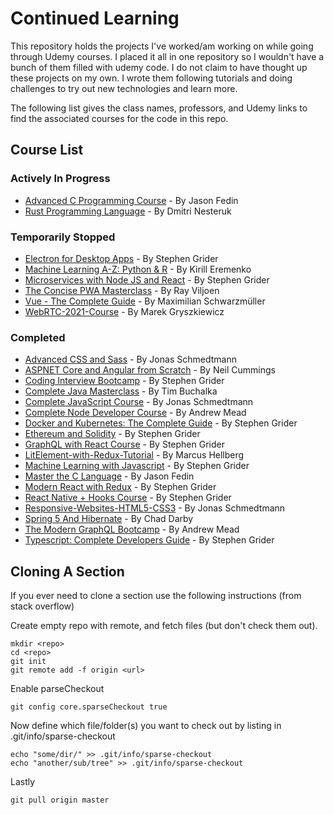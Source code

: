 

# Continued Learning

This repository holds the projects I've worked/am working on while going through Udemy courses. I placed it all in one repository so I wouldn't have a bunch of them filled with udemy code. I do not claim to have thought up these projects on my own. I wrote them following tutorials and doing challenges to try out new technologies and learn more.

The following list gives the class names, professors, and Udemy links to find the associated courses for the code in this repo.

## Course List

### Actively In Progress

- [Advanced C Programming Course](https://www.udemy.com/course/advanced-c-programming-course/) - By Jason Fedin
- [Rust Programming Language](https://www.udemy.com/course/rust-lang/) - By Dmitri Nesteruk

### Temporarily Stopped

- [Electron for Desktop Apps](https://www.udemy.com/course/electron-react-tutorial/) - By Stephen Grider
- [Machine Learning A-Z: Python & R](https://www.udemy.com/course/machinelearning/) - By Kirill Eremenko
- [Microservices with Node JS and React](https://www.udemy.com/course/microservices-with-node-js-and-react/) - By Stephen Grider
- [The Concise PWA Masterclass](https://www.udemy.com/course/progressive-web-apps/) - By Ray Viljoen
- [Vue - The Complete Guide](https://www.udemy.com/course/vuejs-2-the-complete-guide/) - By Maximilian Schwarzmüller
- [WebRTC-2021-Course](https://www.udemy.com/course/webrtc-2021-practical-course-build-your-own-app-with-react/) - By Marek Gryszkiewicz

### Completed

- [Advanced CSS and Sass](https://www.udemy.com/course/advanced-css-and-sass/) - By Jonas Schmedtmann
- [ASPNET Core and Angular from Scratch](https://www.udemy.com/course/build-an-app-with-aspnet-core-and-angular-from-scratch/) - By Neil Cummings
- [Coding Interview Bootcamp](https://www.udemy.com/course/coding-interview-bootcamp-algorithms-and-data-structure/) - By Stephen Grider
- [Complete Java Masterclass](https://www.udemy.com/course/java-the-complete-java-developer-course/) - By Tim Buchalka
- [Complete JavaScript Course](https://www.udemy.com/course/the-complete-javascript-course/) - By Jonas Schmedtmann
- [Complete Node Developer Course](https://www.udemy.com/course/the-complete-nodejs-developer-course-2/) - By Andrew Mead
- [Docker and Kubernetes: The Complete Guide](https://www.udemy.com/course/docker-and-kubernetes-the-complete-guide/) - By Stephen Grider
- [Ethereum and Solidity](https://www.udemy.com/course/ethereum-and-solidity-the-complete-developers-guide/) - By Stephen Grider
- [GraphQL with React Course](https://www.udemy.com/course/graphql-with-react-course/) - By Stephen Grider
- [LitElement-with-Redux-Tutorial](https://vaadin.com/learn/tutorials/lit-element) - By Marcus Hellberg
- [Machine Learning with Javascript](https://www.udemy.com/course/machine-learning-with-javascript/) - By Stephen Grider
- [Master the C Language](https://www.udemy.com/course/c-programming-for-beginners-/) - By Jason Fedin
- [Modern React with Redux](https://www.udemy.com/course/react-redux/) - By Stephen Grider
- [React Native + Hooks Course](https://www.udemy.com/course/the-complete-react-native-and-redux-course/) - By Stephen Grider
- [Responsive-Websites-HTML5-CSS3](https://www.udemy.com/course/design-and-develop-a-killer-website-with-html5-and-css3/) - By Jonas Schmedtmann
- [Spring 5 And Hibernate](https://www.udemy.com/course/spring-hibernate-tutorial/) - By Chad Darby
- [The Modern GraphQL Bootcamp](https://www.udemy.com/course/graphql-bootcamp/) - By Andrew Mead
- [Typescript: Complete Developers Guide](https://www.udemy.com/course/typescript-the-complete-developers-guide/) - By Stephen Grider

## Cloning A Section

If you ever need to clone a section use the following instructions (from stack overflow)

Create empty repo with remote, and fetch files (but don't check them out).

    mkdir <repo>
    cd <repo>
    git init
    git remote add -f origin <url>

Enable parseCheckout

    git config core.sparseCheckout true

Now define which file/folder(s) you want to check out by listing in .git/info/sparse-checkout

    echo "some/dir/" >> .git/info/sparse-checkout
    echo "another/sub/tree" >> .git/info/sparse-checkout

Lastly

    git pull origin master
